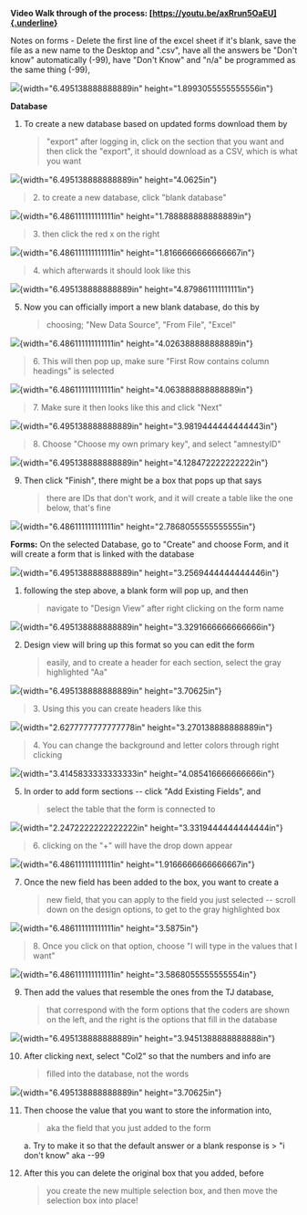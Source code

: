 **Video Walk through of the process:
[https://youtu.be/axRrun5OaEU]{.underline}**

Notes on forms - Delete the first line of the excel sheet if it's blank,
save the file as a new name to the Desktop and ".csv", have all the
answers be "Don't know" automatically (-99), have "Don't Know" and "n/a"
be programmed as the same thing (-99),

![](media/image1.jpeg){width="6.495138888888889in"
height="1.8993055555555556in"}

**Database**

1.  To create a new database based on updated forms download them by
    > "export" after logging in, click on the section that you want and
    > then click the "export", it should download as a CSV, which is
    > what you want

![](media/image2.jpeg){width="6.495138888888889in" height="4.0625in"}

> 2\. to create a new database, click "blank database"

![](media/image3.jpeg){width="6.486111111111111in"
height="1.788888888888889in"}

> 3\. then click the red x on the right

![](media/image4.jpeg){width="6.486111111111111in"
height="1.8166666666666667in"}

> 4\. which afterwards it should look like this

![](media/image5.jpeg){width="6.495138888888889in"
height="4.879861111111111in"}

5.  Now you can officially import a new blank database, do this by
    > choosing; "New Data Source", "From File", "Excel"

![](media/image6.jpeg){width="6.486111111111111in"
height="4.026388888888889in"}

> 6\. This will then pop up, make sure "First Row contains column
> headings" is selected

![](media/image7.jpeg){width="6.486111111111111in"
height="4.063888888888889in"}

> 7\. Make sure it then looks like this and click "Next"

![](media/image8.jpeg){width="6.495138888888889in"
height="3.9819444444444443in"}

> 8\. Choose "Choose my own primary key", and select "amnestyID"

![](media/image9.jpeg){width="6.495138888888889in"
height="4.128472222222222in"}

9.  Then click "Finish", there might be a box that pops up that says
    > there are IDs that don't work, and it will create a table like the
    > one below, that's fine

![](media/image10.jpeg){width="6.486111111111111in"
height="2.7868055555555555in"}

**Forms:** On the selected Database, go to "Create" and choose Form, and
it will create a form that is linked with the database

![](media/image11.jpeg){width="6.495138888888889in"
height="3.2569444444444446in"}

1.  following the step above, a blank form will pop up, and then
    > navigate to "Design View" after right clicking on the form name

![](media/image12.jpeg){width="6.495138888888889in"
height="3.3291666666666666in"}

2.  Design view will bring up this format so you can edit the form
    > easily, and to create a header for each section, select the gray
    > highlighted "Aa"

![](media/image13.jpeg){width="6.495138888888889in" height="3.70625in"}

> 3\. Using this you can create headers like this

![](media/image14.jpeg){width="2.6277777777777778in"
height="3.270138888888889in"}

> 4\. You can change the background and letter colors through right
> clicking

![](media/image15.jpeg){width="3.4145833333333333in"
height="4.085416666666666in"}

5.  In order to add form sections -- click "Add Existing Fields", and
    > select the table that the form is connected to

![](media/image16.jpeg){width="2.2472222222222222in"
height="3.3319444444444444in"}

> 6\. clicking on the "+" will have the drop down appear

![](media/image17.jpeg){width="6.486111111111111in"
height="1.9166666666666667in"}

7.  Once the new field has been added to the box, you want to create a
    > new field, that you can apply to the field you just selected --
    > scroll down on the design options, to get to the gray highlighted
    > box

![](media/image18.jpeg){width="6.486111111111111in" height="3.5875in"}

> 8\. Once you click on that option, choose "I will type in the values
> that I want"

![](media/image19.jpeg){width="6.486111111111111in"
height="3.5868055555555554in"}

9.  Then add the values that resemble the ones from the TJ database,
    > that correspond with the form options that the coders are shown on
    > the left, and the right is the options that fill in the database

![](media/image20.jpeg){width="6.495138888888889in"
height="3.9451388888888888in"}

10. After clicking next, select "Col2" so that the numbers and info are
    > filled into the database, not the words

![](media/image21.jpeg){width="6.495138888888889in" height="3.70625in"}

11. Then choose the value that you want to store the information into,
    > aka the field that you just added to the form

    a.  Try to make it so that the default answer or a blank response is
        > "i don't know" aka --99

12. After this you can delete the original box that you added, before
    > you create the new multiple selection box, and then move the
    > selection box into place!
